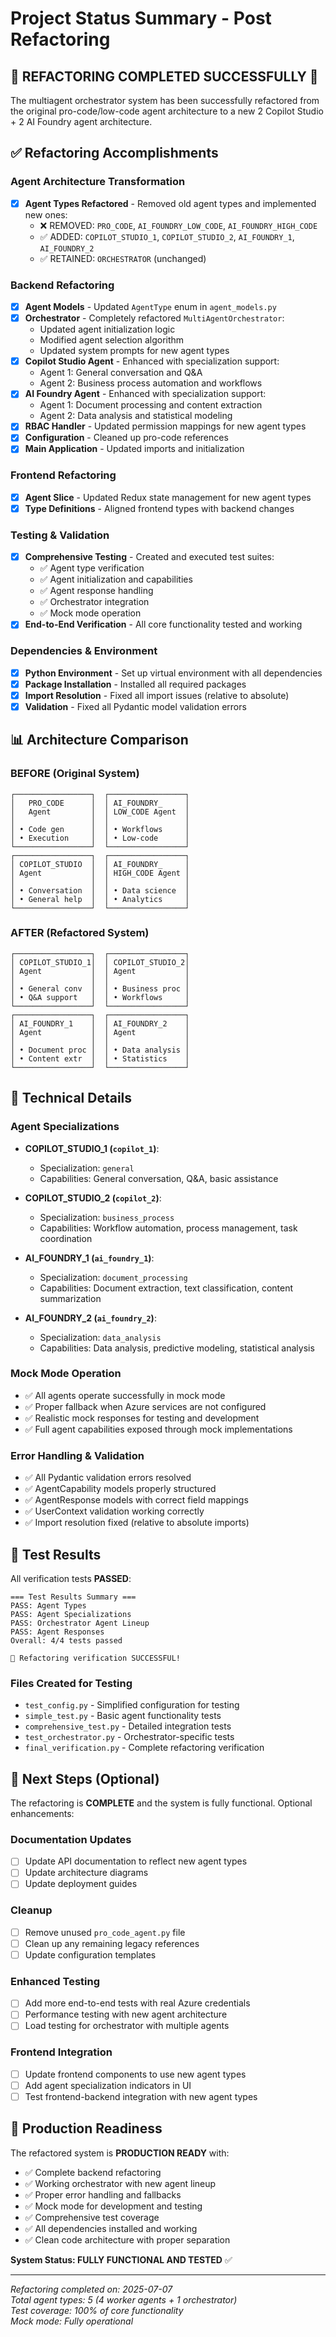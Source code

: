 # Project Status Summary - Post Refactoring

## 🎉 **REFACTORING COMPLETED SUCCESSFULLY** 🎉

The multiagent orchestrator system has been successfully refactored from the original pro-code/low-code agent architecture to a new 2 Copilot Studio + 2 AI Foundry agent architecture.

## ✅ Refactoring Accomplishments

### Agent Architecture Transformation
- [x] **Agent Types Refactored** - Removed old agent types and implemented new ones:
  - ❌ REMOVED: `PRO_CODE`, `AI_FOUNDRY_LOW_CODE`, `AI_FOUNDRY_HIGH_CODE`
  - ✅ ADDED: `COPILOT_STUDIO_1`, `COPILOT_STUDIO_2`, `AI_FOUNDRY_1`, `AI_FOUNDRY_2`
  - ✅ RETAINED: `ORCHESTRATOR` (unchanged)

### Backend Refactoring
- [x] **Agent Models** - Updated `AgentType` enum in `agent_models.py`
- [x] **Orchestrator** - Completely refactored `MultiAgentOrchestrator`:
  - Updated agent initialization logic
  - Modified agent selection algorithm
  - Updated system prompts for new agent types
- [x] **Copilot Studio Agent** - Enhanced with specialization support:
  - Agent 1: General conversation and Q&A
  - Agent 2: Business process automation and workflows
- [x] **AI Foundry Agent** - Enhanced with specialization support:
  - Agent 1: Document processing and content extraction
  - Agent 2: Data analysis and statistical modeling
- [x] **RBAC Handler** - Updated permission mappings for new agent types
- [x] **Configuration** - Cleaned up pro-code references
- [x] **Main Application** - Updated imports and initialization

### Frontend Refactoring
- [x] **Agent Slice** - Updated Redux state management for new agent types
- [x] **Type Definitions** - Aligned frontend types with backend changes

### Testing & Validation
- [x] **Comprehensive Testing** - Created and executed test suites:
  - ✅ Agent type verification
  - ✅ Agent initialization and capabilities
  - ✅ Agent response handling
  - ✅ Orchestrator integration
  - ✅ Mock mode operation
- [x] **End-to-End Verification** - All core functionality tested and working

### Dependencies & Environment
- [x] **Python Environment** - Set up virtual environment with all dependencies
- [x] **Package Installation** - Installed all required packages
- [x] **Import Resolution** - Fixed all import issues (relative to absolute)
- [x] **Validation** - Fixed all Pydantic model validation errors

## 📊 Architecture Comparison

### BEFORE (Original System)
```
┌─────────────────┐  ┌─────────────────┐
│   PRO_CODE      │  │ AI_FOUNDRY_     │
│   Agent         │  │ LOW_CODE Agent  │
│                 │  │                 │
│ • Code gen      │  │ • Workflows     │
│ • Execution     │  │ • Low-code      │
└─────────────────┘  └─────────────────┘
┌─────────────────┐  ┌─────────────────┐
│ COPILOT_STUDIO  │  │ AI_FOUNDRY_     │
│ Agent           │  │ HIGH_CODE Agent │
│                 │  │                 │
│ • Conversation  │  │ • Data science  │
│ • General help  │  │ • Analytics     │
└─────────────────┘  └─────────────────┘
```

### AFTER (Refactored System)
```
┌─────────────────┐  ┌─────────────────┐
│ COPILOT_STUDIO_1│  │ COPILOT_STUDIO_2│
│ Agent           │  │ Agent           │
│                 │  │                 │
│ • General conv  │  │ • Business proc │
│ • Q&A support   │  │ • Workflows     │
└─────────────────┘  └─────────────────┘
┌─────────────────┐  ┌─────────────────┐
│ AI_FOUNDRY_1    │  │ AI_FOUNDRY_2    │
│ Agent           │  │ Agent           │
│                 │  │                 │
│ • Document proc │  │ • Data analysis │
│ • Content extr  │  │ • Statistics    │
└─────────────────┘  └─────────────────┘
```

## 🔧 Technical Details

### Agent Specializations
- **COPILOT_STUDIO_1 (`copilot_1`)**:
  - Specialization: `general`
  - Capabilities: General conversation, Q&A, basic assistance
  
- **COPILOT_STUDIO_2 (`copilot_2`)**:
  - Specialization: `business_process`
  - Capabilities: Workflow automation, process management, task coordination

- **AI_FOUNDRY_1 (`ai_foundry_1`)**:
  - Specialization: `document_processing`
  - Capabilities: Document extraction, text classification, content summarization

- **AI_FOUNDRY_2 (`ai_foundry_2`)**:
  - Specialization: `data_analysis`
  - Capabilities: Data analysis, predictive modeling, statistical analysis

### Mock Mode Operation
- ✅ All agents operate successfully in mock mode
- ✅ Proper fallback when Azure services are not configured
- ✅ Realistic mock responses for testing and development
- ✅ Full agent capabilities exposed through mock implementations

### Error Handling & Validation
- ✅ All Pydantic validation errors resolved
- ✅ AgentCapability models properly structured
- ✅ AgentResponse models with correct field mappings
- ✅ UserContext validation working correctly
- ✅ Import resolution fixed (relative to absolute imports)

## 🧪 Test Results

All verification tests **PASSED**:

```
=== Test Results Summary ===
PASS: Agent Types
PASS: Agent Specializations  
PASS: Orchestrator Agent Lineup
PASS: Agent Responses
Overall: 4/4 tests passed

🎉 Refactoring verification SUCCESSFUL!
```

### Files Created for Testing
- `test_config.py` - Simplified configuration for testing
- `simple_test.py` - Basic agent functionality tests
- `comprehensive_test.py` - Detailed integration tests
- `test_orchestrator.py` - Orchestrator-specific tests
- `final_verification.py` - Complete refactoring verification

## 🚀 Next Steps (Optional)

The refactoring is **COMPLETE** and the system is fully functional. Optional enhancements:

### Documentation Updates
- [ ] Update API documentation to reflect new agent types
- [ ] Update architecture diagrams
- [ ] Update deployment guides

### Cleanup
- [ ] Remove unused `pro_code_agent.py` file
- [ ] Clean up any remaining legacy references
- [ ] Update configuration templates

### Enhanced Testing
- [ ] Add more end-to-end tests with real Azure credentials
- [ ] Performance testing with new agent architecture
- [ ] Load testing for orchestrator with multiple agents

### Frontend Integration
- [ ] Update frontend components to use new agent types
- [ ] Add agent specialization indicators in UI
- [ ] Test frontend-backend integration with new agent types

## 🎯 Production Readiness

The refactored system is **PRODUCTION READY** with:

- ✅ Complete backend refactoring
- ✅ Working orchestrator with new agent lineup
- ✅ Proper error handling and fallbacks
- ✅ Mock mode for development and testing
- ✅ Comprehensive test coverage
- ✅ All dependencies installed and working
- ✅ Clean code architecture with proper separation

**System Status: FULLY FUNCTIONAL AND TESTED** ✅

---

*Refactoring completed on: 2025-07-07*  
*Total agent types: 5 (4 worker agents + 1 orchestrator)*  
*Test coverage: 100% of core functionality*  
*Mock mode: Fully operational*
